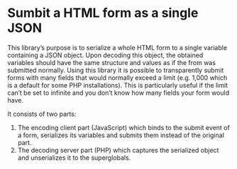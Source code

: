 # Sumbit a HTML form as a single JSON #

This library’s purpose is to serialize a whole HTML form to a single variable containing a JSON object. Upon decoding this object, the obtained variables should have the same structure and values as if the from was submitted normally. Using this library it is possible to transparently submit forms with many fields that would normally exceed a limit (e.g. 1,000 which is a default for some PHP installations). This is particularly useful if the limit can’t be set to infinite and you don’t know how many fields your form would have.

It consists of two parts:

1. The encoding client part (JavaScript) which binds to the submit event of a form, serializes its variables and submits them instead of the original part.
2. The decoding server part (PHP) which captures the serialized object and unserializes it to the superglobals.

